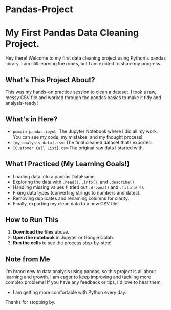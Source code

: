# Pandas-Project
# My First Pandas Data Cleaning Project.

Hey there! Welcome to my first data cleaning project using Python's pandas library. I am still learning the ropes, but I am excited to share my progress.

## What's This Project About?
This was my hands-on practice session to clean a dataset. I took a raw, messy CSV file and worked through the pandas basics to make it tidy and analysis-ready!

## What's in Here?
*   `pompin pandas.ipynb`: The Jupyter Notebook where I did all my work. You can see my code, my mistakes, and my thought process!
*   `[my_analysis_data].csv`: The final cleaned dataset that I exported.
*   `[Customer Call List].csv`:The original raw data I started with.

## What I Practiced (My Learning Goals!)
*   Loading data into a pandas DataFrame.
*   Exploring the data with `.head()`, `.info()`, and `.describe()`.
*   Handling missing values (I tried out `.dropna()` and `.fillna()`!).
*   Fixing data types (converting strings to numbers and dates).
*   Removing duplicates and renaming columns for clarity.
*   Finally, exporting my clean data to a new CSV file!

## How to Run This
1.  **Download the files** above.
2.  **Open the notebook** in Jupyter or Google Colab.
3.  **Run the cells** to see the process step-by-step!

## Note from Me
I'm brand new to data analysis using pandas, so this project is all about learning and growth. I am eager to keep improving and tackling more complex problems! If you have any feedback or tips, I'd love to hear them.

*   I am getting more comfortable with Python every day.

Thanks for stopping by.
